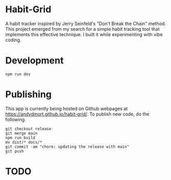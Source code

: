 # Habit-Grid

A habit tracker inspired by Jerry Seinfeld's "Don't Break the Chain" method. This project emerged from my search for a simple habit tracking tool that implements this effective technique. I built it while experimenting with vibe coding.


# Development

```
npm run dev
```

# Publishing

This app is currently being hosted on Github webpages at https://andydmort.github.io/habit-grid/. To publish new code, do the following.

```
git checkout release
git merge main
npm run build
mv dist/* docs/*
git commit -am "chore: updating the release with main"
git push
```

# TODO